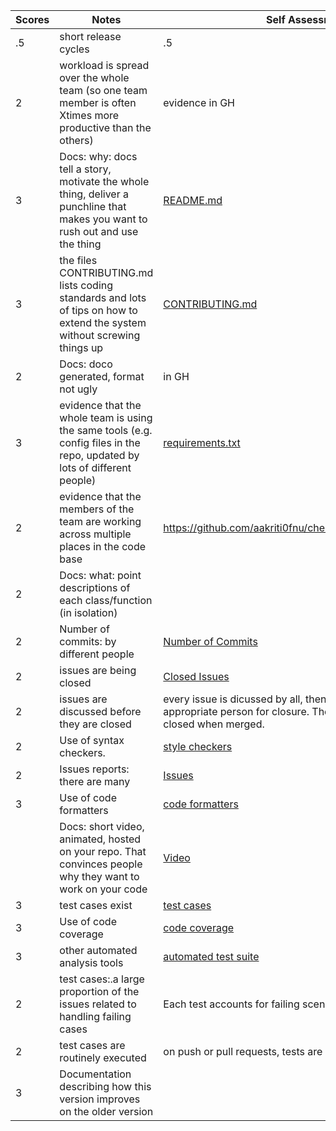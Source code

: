 |Scores|Notes|Self Assessment| Evidence|
|-|-----|--|---------|
|.5| short release cycles|.5|https://github.com/aakriti0fnu/cheapBuy/graphs/contributors|
|2| workload is spread over the whole team (so one team member is often Xtimes more productive than the others)|evidence in GH|
|3| Docs: why: docs tell a story, motivate the whole thing, deliver a punchline that makes you want to rush out and use the thing |[README.md](https://github.com/aakriti0fnu/cheapBuy/blob/main/README.md)|
|3|the files CONTRIBUTING.md lists coding standards and lots of tips on how to extend the system without screwing things up  |[CONTRIBUTING.md](https://github.com/aakriti0fnu/cheapBuy/blob/main/CONTRIBUTING.md)|
|2|Docs: doco generated, format not ugly  |in GH|
|3|evidence that the whole team is using the same tools (e.g. config files in the repo, updated by lots of different people) |[requirements.txt](https://github.com/aakriti0fnu/cheapBuy/blob/main/requirements.txt)|
|2|evidence that the members of the team are working across multiple places in the code base |https://github.com/aakriti0fnu/cheapBuy/graphs/contributors|
|2|Docs: what: point descriptions of each class/function (in isolation) | |
|2|Number of commits: by different people  |[Number of Commits](https://github.com/aakriti0fnu/cheapBuy/graphs/commit-activity)|
|2|issues are being closed |[Closed Issues](https://github.com/aakriti0fnu/cheapBuy/issues?q=is%3Aissue+is%3Aclosed)|
|2|issues are discussed before they are closed | every issue is dicussed by all, then assigned to one appropriate person for closure. The issue is tied to a PR and closed when merged.|
|2|Use of syntax checkers. |[style checkers](https://github.com/aakriti0fnu/cheapBuy/blob/main/.github/workflows/style_checker.yml)|
|2|Issues reports: there are many |[Issues](https://github.com/aakriti0fnu/cheapBuy/issues)|
|3|Use of code formatters|[code formatters](https://github.com/aakriti0fnu/cheapBuy/blob/main/.github/workflows/code_formatter.yml)|
||Docs: short video, animated, hosted on your repo. That convinces people why they want to work on your code|[Video]()|
|3|test cases exist |[test cases](https://github.com/aakriti0fnu/cheapBuy/tree/main/tests)|
|3|Use of code coverage |[code coverage](https://github.com/aakriti0fnu/cheapBuy/blob/main/.github/workflows/lint_test_cov.yml)|
|3|other automated analysis tools |[automated test suite](https://github.com/aakriti0fnu/cheapBuy/blob/main/.github/workflows/lint_test_cov.yml)|
|2|test cases:.a large proportion of the issues related to handling failing cases |Each test accounts for failing scenarios|
|2|test cases are routinely executed |on push or pull requests, tests are run |
|3|Documentation describing how this version improves on the older version||
